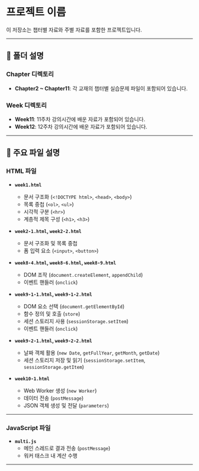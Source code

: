 # 프로젝트 이름

이 저장소는 챕터별 자료와 주별 자료를 포함한 프로젝트입니다.

---

## 📂 폴더 설명

### Chapter 디렉토리
- **Chapter2 ~ Chapter11**: 각 교재의 챕터별 실습문제 파일이 포함되어 있습니다.

### Week 디렉토리
- **Week11**: 11주차 강의시간에 배운 자료가 포함되어 있습니다.
- **Week12**: 12주차 강의시간에 배운 자료가 포함되어 있습니다.

---

## 📄 주요 파일 설명

### HTML 파일
- **`week1.html`**  
  - 문서 구조화 (`<!DOCTYPE html>`, `<head>`, `<body>`)  
  - 목록 중첩 (`<ol>`, `<ul>`)  
  - 시각적 구분 (`<hr>`)  
  - 계층적 제목 구성 (`<h1>`, `<h3>`)

- **`week2-1.html`, `week2-2.html`**  
  - 문서 구조화 및 목록 중첩  
  - 폼 입력 요소 (`<input>`, `<button>`)  

- **`week8-4.html`, `week8-6.html`, `week8-9.html`**  
  - DOM 조작 (`document.createElement`, `appendChild`)  
  - 이벤트 핸들러 (`onclick`)  

- **`week9-1-1.html`, `week9-1-2.html`**  
  - DOM 요소 선택 (`document.getElementById`)  
  - 함수 정의 및 호출 (`store`)  
  - 세션 스토리지 사용 (`sessionStorage.setItem`)  
  - 이벤트 핸들러 (`onclick`)  

- **`week9-2-1.html`, `week9-2-2.html`**  
  - 날짜 객체 활용 (`new Date`, `getFullYear`, `getMonth`, `getDate`)  
  - 세션 스토리지 저장 및 읽기 (`sessionStorage.setItem`, `sessionStorage.getItem`)  

- **`week10-1.html`**  
  - Web Worker 생성 (`new Worker`)  
  - 데이터 전송 (`postMessage`)  
  - JSON 객체 생성 및 전달 (`parameters`)  

---

### JavaScript 파일
- **`multi.js`**  
  - 메인 스레드로 결과 전송 (`postMessage`)  
  - 워커 태스크 내 계산 수행  

---

